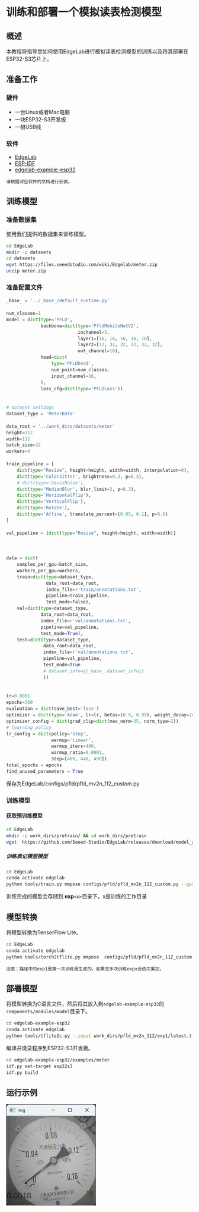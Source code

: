 # 训练和部署一个模拟读表检测模型

## 概述

本教程将指导您如何使用EdgeLab进行模拟读表检测模型的训练以及将其部署在ESP32-S3芯片上。

## 准备工作

### 硬件
- 一台Linux或者Mac电脑
- 一块ESP32-S3开发板
- 一根USB线



### 软件
- [EdgeLab](https://edgelab.readthedocs.io/zh_CN/latest/)
- [ESP-IDF](./get_start.md#环境安装)
- [edgelab-example-esp32](https://github.com/Seeed-Studio/edgelab-example-esp32)

```{note}
请根据对应软件的文档进行安装。
```

## 训练模型
### 准备数据集
使用我们提供的数据集来训练模型。

```bash
cd EdgeLab
mkdir -p datasets
cd datasets
wget https://files.seeedstudio.com/wiki/Edgelab/meter.zip
unzip meter.zip
```

### 准备配置文件
```python
_base_ = '../_base_/default_runtime.py'

num_classes=1
model = dict(type='PFLD',
             backbone=dict(type='PfldMobileNetV2',
                           inchannel=3,
                           layer1=[16, 16, 16, 16, 16],
                           layer2=[32, 32, 32, 32, 32, 32],
                           out_channel=16),
             head=dict(
                 type='PFLDhead',
                 num_point=num_classes,
                 input_channel=16,
             ),
             loss_cfg=dict(type='PFLDLoss'))


# dataset settings
dataset_type = 'MeterData'

data_root = '../work_dirs/datasets/meter'
height=112
width=112
batch_size=32
workers=4

train_pipeline = [
    dict(type="Resize", height=height, width=width, interpolation=0),
    dict(type='ColorJitter', brightness=0.3, p=0.5),
    # dict(type='GaussNoise'),
    dict(type='MedianBlur', blur_limit=3, p=0.3),
    dict(type='HorizontalFlip'),
    dict(type='VerticalFlip'),
    dict(type='Rotate'),
    dict(type='Affine', translate_percent=[0.05, 0.1], p=0.6)
]

val_pipeline = [dict(type="Resize", height=height, width=width)]



data = dict(
    samples_per_gpu=batch_size,
    workers_per_gpu=workers,
    train=dict(type=dataset_type,
               data_root=data_root,
               index_file=r'train/annotations.txt',
               pipeline=train_pipeline,
               test_mode=False),
    val=dict(type=dataset_type,
             data_root=data_root,
             index_file=r'val/annotations.txt',
             pipeline=val_pipeline,
             test_mode=True),
    test=dict(type=dataset_type,
              data_root=data_root,
              index_file=r'val/annotations.txt',
              pipeline=val_pipeline,
              test_mode=True
              # dataset_info={{_base_.dataset_info}}
              ))


lr=0.0001
epochs=300
evaluation = dict(save_best='loss')
optimizer = dict(type='Adam', lr=lr, betas=(0.9, 0.99), weight_decay=1e-6)
optimizer_config = dict(grad_clip=dict(max_norm=35, norm_type=2))
# learning policy
lr_config = dict(policy='step',
                 warmup='linear',
                 warmup_iters=400,
                 warmup_ratio=0.0001,
                 step=[400, 440, 490])
total_epochs = epochs
find_unused_parameters = True
```
保存为EdgeLab/configs/pfld/pfld_mv2n_112_custom.py

### 训练模型

#### 获取预训练模型
```bash
cd EdgeLab
mkdir -p work_dirs/pretrain/ && cd work_dirs/pretrain
wget  https://github.com/Seeed-Studio/EdgeLab/releases/download/model_zoo/pfld_mv2n_112.pth 
```

##### 训练表记模型模型

```bash
cd EdgeLab
conda activate edgelab
python tools/train.py mmpose configs/pfld/pfld_mv2n_112_custom.py --gpus=1 --cfg-options total_epochs=50 load_from=./work_dirs/pretrain/pfld_mv2n_112.pth 
```
训练完成的模型会存储到 **exp**`<x>`目录下，x是训练的工作目录

## 模型转换
将模型转换为TensorFlow Lite。
```bash
cd EdgeLab
conda activate edgelab
python tools/torch2tflite.py mmpose  configs/pfld/pfld_mv2n_112_custom.py --weights work_dirs/pfld_mv2n_112_custom/exp1/latest.pth --tflite_type int8 
```
```{note}
注意：路径中的exp1是第一次训练是生成的，如果您多次训练expx会依次累加。
```

## 部署模型

将模型转换为C语言文件，然后将其放入到`edgelab-example-esp32`的`components/modules/model`目录下。
```bash
cd edgelab-example-esp32
conda activate edgelab
python tools/tflite2c.py --input work_dirs/pfld_mv2n_112/exp1/latest.tflite --name pfld_meter --output_dir ./components/modules/model
```

编译并烧录程序到ESP32-S3开发板。

```bash
cd edgelab-example-esp32/examples/meter
idf.py set-target esp32s3
idf.py build
```

## 运行示例

![meter](../_static/esp32/images/meter_reading.gif)

